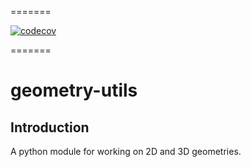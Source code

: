 =======


[![codecov](https://codecov.io/gh/joinerysoft/geometry-utils/branch/main/graph/badge.svg?token=WDL4UQ8GH3)](https://codecov.io/gh/joinerysoft/geometry-utils)



=======
# geometry-utils
## Introduction
A python module for working on 2D and 3D geometries.

